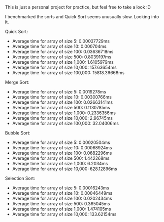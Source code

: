 This is just a personal project for practice, but feel free to take a look :D

I benchmarked the sorts and Quick Sort seems unusually slow. Looking into it.

Quick Sort:
- Average time for array of size 5: 0.00037729ms
- Average time for array of size 10: 0.000704ms
- Average time for array of size 100: 0.03636718ms
- Average time for array of size 500: 0.8039197ms
- Average time for array of size 1,000: 1.6105979ms
- Average time for array of size 10,000: 157.63654ms
- Average time for array of size 100,000: 15818.36668ms

Merge Sort:
- Average time for array of size 5: 0.0019278ms
- Average time for array of size 10: 0.00300766ms
- Average time for array of size 100: 0.02663141ms
- Average time for array of size 500: 0.1130785ms
- Average time for array of size 1,000: 0.2336356ms
- Average time for array of size 10,000: 2.96745ms
- Average time for array of size 100,000: 32.04006ms

Bubble Sort:
- Average time for array of size 5: 0.00020504ms
- Average time for array of size 10: 0.00068924ms
- Average time for array of size 100: 0.0682296ms
- Average time for array of size 500: 1.442268ms
- Average time for array of size 1,000: 6.2034ms
- Average time for array of size 10,000: 628.12896ms
 
Selection Sort:
- Average time for array of size 5: 0.00016243ms
- Average time for array of size 10: 0.00046449ms
- Average time for array of size 100: 0.0202434ms
- Average time for array of size 500: 0.365045ms
- Average time for array of size 1,000: 1.474105ms
- Average time for array of size 10,000: 133.62154ms

